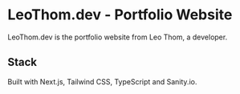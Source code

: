 # LeoThom.dev - Portfolio Website

LeoThom.dev is the portfolio website from Leo Thom, a developer.

## Stack

Built with Next.js, Tailwind CSS, TypeScript and Sanity.io.

